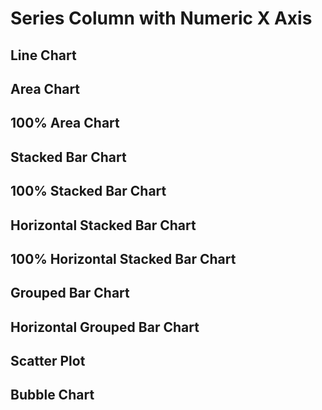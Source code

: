<script>

let full = 
[
    {x: 1900, y1: 103, y2: 135, y3: 88},
    {x: 1901, y1: 105, y2: 138, y3: 93},
    {x: 1902, y1: 106, y2: 132, y3: 103},
    {x: 1903, y1: 108, y2: 130, y3: 105},
    {x: 1904, y1: 109, y2: 128, y3: 102},
    {x: 1905, y1: 111, y2: 124, y3: 101},
    {x: 1906, y1: 120, y2: 122, y3: 100},
    {x: 1907, y1: 133, y2: 131, y3: 100},
    {x: 1908, y1: 142, y2: 128, y3: 99},
    {x: 1909, y1: 156, y2: 135, y3: 97},
    {x: 1910, y1: 168, y2: 137, y3: 95}
]

let missingX =
[
    {x: 1900, y1: 103, y2: 135, y3: 88},
    {x: 1901, y1: 105, y2: 138, y3: 93},
    {x: 1902, y1: 106, y2: 132, y3: 103},
    {x: 1903, y1: 108, y2: 130, y3: 105},
    {x: 1904, y1: 109, y2: 128, y3: 102},
    {x: 1906, y1: 120, y2: 122, y3: 100},
    {x: 1907, y1: 133, y2: 131, y3: 100},
    {x: 1908, y1: 142, y2: 128, y3: 99},
    {x: 1909, y1: 156, y2: 135, y3: 97},
    {x: 1910, y1: 168, y2: 137, y3: 95}
]

let nulls =
[
    {x: 1900, y1: 103, y2: 135, y3: 88},
    {x: 1901, y1: 105, y2: 138, y3: 93},
    {x: 1902, y1: 106, y2: 132, y3: 103},
    {x: 1903, y1: null, y2: 130, y3: 105},
    {x: 1904, y1: 109, y2: 128, y3: 102},
    {x: 1905, y1: 111, y2: 124, y3: null},
    {x: 1906, y1: 120, y2: 122, y3: 100},
    {x: 1907, y1: 133, y2: 131, y3: 100},
    {x: 1908, y1: 142, y2: null, y3: 99},
    {x: 1909, y1: 156, y2: 135, y3: 97},
    {x: 1910, y1: 168, y2: 137, y3: 95}
]

 </script>

<h1>Series Column with Numeric X Axis</h1>
<h2>Line Chart</h2>
<LineChart data={full} title="Full Data"/>
<Chart data={full}>
    <Scatter y=y2 opacity=1/>
    <Line y=y3/>
    <Bar y=y1 fillColor=maroon fillOpacity=0.3/>

</Chart>
<LineChart data={missingX} title="Missing X"/>
<LineChart data={nulls}  title="Nulls"/>

<h2>Area Chart</h2>
<AreaChart data={full}  title="Full Data"/>
<AreaChart data={missingX}  title="Missing X"/>
<AreaChart data={nulls}  title="Nulls"/>

<h2>100% Area Chart</h2>
<AreaChart data={full}  title="Full Data" type=stacked100/>
<AreaChart data={missingX}  title="Missing X" type=stacked100/>
<AreaChart data={nulls}  title="Nulls" type=stacked100/>

<h2>Stacked Bar Chart</h2>
<BarChart data={full}  title="Full Data"/>
<BarChart data={missingX}  title="Missing X"/>
<BarChart data={nulls}  title="Nulls"/>

<h2>100% Stacked Bar Chart</h2>
<BarChart data={full}  title="Full Data" type=stacked100/>
<BarChart data={missingX}  title="Missing X" type=stacked100/>
<BarChart data={nulls}  title="Nulls" type=stacked100/>

<h2>Horizontal Stacked Bar Chart</h2>
<BarChart data={full}  swapXY=true title="Full Data"/>
<BarChart data={missingX}  swapXY=true title="Missing X"/>
<BarChart data={nulls}  swapXY=true title="Nulls"/>

<h2>100% Horizontal Stacked Bar Chart</h2>
<BarChart data={full}  swapXY=true title="Full Data" type=stacked100/>
<BarChart data={missingX}  swapXY=true title="Missing X" type=stacked100/>
<BarChart data={nulls}  swapXY=true title="Nulls" type=stacked100/>

<h2>Grouped Bar Chart</h2>
<BarChart data={full}  type=grouped title="Full Data"/>
<BarChart data={missingX}  type=grouped title="Missing X"/>
<BarChart data={nulls}  type=grouped title="Nulls"/>

<h2>Horizontal Grouped Bar Chart</h2>
<BarChart data={full}  swapXY=true type=grouped title="Full Data"/>
<BarChart data={missingX}  swapXY=true type=grouped title="Missing X"/>
<BarChart data={nulls}  swapXY=true type=grouped title="Nulls"/>

<h2>Scatter Plot</h2>
<ScatterPlot data={full}  title="Full Data"/>
<ScatterPlot data={missingX}  title="Missing X"/>
<ScatterPlot data={nulls}  title="Nulls"/>

<h2>Bubble Chart</h2>
<BubbleChart data={full} size=y1 title="Full Data" legend=true/>
<BubbleChart data={missingX}  size=y1 title="Missing X" legend=true/>
<BubbleChart data={nulls}  size=y1 title="Nulls"/>
